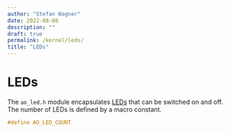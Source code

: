 ```yaml
---
author: "Stefan Wagner"
date: 2022-08-08
description: ""
draft: true
permalink: /kernel/leds/
title: "LEDs"
---
```


# LEDs

The `ao_led.h` module encapsulates [LEDs](https://en.wikipedia.org/wiki/Light-emitting_diode) that can be switched on and off. The number of LEDs is defined by a macro constant.

```c
#define AO_LED_COUNT
```
